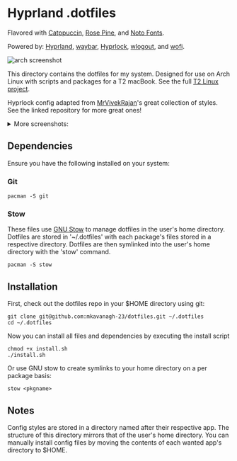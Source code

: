# Hyprland .dotfiles

Flavored with [Catppuccin](https://github.com/catppuccin/catppuccin), [Rose Pine](https://github.com/rose-pine/rose-pine-theme), and [Noto Fonts](https://notofonts.github.io/).

Powered by: [Hyprland](https://github.com/hyprwm/Hyprland), [waybar](https://github.com/Alexays/Waybar), [Hyprlock](https://github.com/hyprwm/hyprlock), [wlogout](https://github.com/ArtsyMacaw/wlogout), and [wofi](https://hg.sr.ht/~scoopta/wofi).

![arch screenshot](screenshots/screenshot3.png?raw=true)

This directory contains the dotfiles for my system. 
Designed for use on Arch Linux with scripts and packages for a T2 macBook. See the full [T2 Linux project](https://wiki.t2linux.org/).

Hyprlock config adapted from [MrVivekRajan](https://github.com/MrVivekRajan/Hyprlock-Styles)'s great collection of styles. See the linked repository for more great ones!

<details>
  <summary>More screenshots:</summary>
    ![arch screenshot](screenshots/screenshot1.png?raw=true)
    ![arch screenshot](screenshots/screenshot4.png?raw=true)
    ![arch screenshot](screenshots/screenshot2.png?raw=true)
    ![arch screenshot](screenshots/screenshot5.png?raw=true)
    ![arch screenshot](screenshots/screenshot7.png?raw=true)
</details>

## Dependencies

Ensure you have the following installed on your system:

### Git

```
pacman -S git
```

### Stow

These files use [GNU Stow](https://www.gnu.org/software/stow/) to manage dotfiles in the user's home directory. Dotfiles are stored in '~/.dotfiles' with each package's files stored in a respective directory. Dotfiles are then symlinked into the user's home directory with the 'stow' command.

```
pacman -S stow
```

## Installation

First, check out the dotfiles repo in your $HOME directory using git:

```
git clone git@github.com:mkavanagh-23/dotfiles.git ~/.dotfiles
cd ~/.dotfiles
```

Now you can install all files and dependencies by executing the install script

```
chmod +x install.sh 
./install.sh 
```

Or use GNU stow to create symlinks to your home directory on a per package basis:

```
stow <pkgname>
```

## Notes

Config styles are stored in a directory named after their respective app.
The structure of this directory mirrors that of the user's home directory.
You can manually install config files by moving the contents of each wanted app's directory to $HOME.

